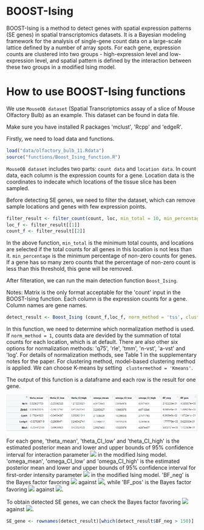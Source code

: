 # BOOST-Ising

BOOST-Ising is a method to detect genes with spatial expression patterns (SE genes) in spatial transcriptomics datasets. It is a Bayesian modeling framework for the analysis of single-gene count data on a large-scale lattice defined by a number of array spots. For each gene, expression counts are clustered into two groups - high-expression level and low-expression level, and spatial pattern is defined by the interaction between these two groups in a modified Ising model. 

# How to use BOOST-Ising functions

We use `MouseOB dataset` (Spatial Transcriptomics assay of a slice of Mouse Olfactory Bulb) as an example. This dataset can be found in data file.

Make sure you have installed R packages 'mclust', 'Rcpp' and 'edgeR'.

Firstly, we need to load data and functions.

```r
load("data/olfactory_bulb_11.Rdata")
source("functions/Boost_Ising_function.R")
```

`MouseOB dataset` includes two parts: `count data` and `location data`. In count data, each column is the expression counts for a gene. Location data is the coordinates to indecate which locations of the tissue slice has been sampled.

Before detecting SE genes, we need to filter the dataset, which can remove sample locations and genes with few expression points. 

```r
filter_result <- filter_count(count, loc, min_total = 10, min_percentage = 0.1)
loc_f <- filter_result[[1]]
count_f <- filter_result[[2]]
```
In the above function, `min_total` is the minimum total counts, and locations are selected if the total counts for all genes in this location is not less than it. `min_percentage` is the minimum percentage of non-zero counts for genes. If a gene has so many zero counts that the percentage of non-zero count is less than this threshold, this gene will be removed. 

After filteration, we can run the main detection function `Boost_Ising`. 

Notes: Matrix is the only format acceptable for the 'count' input in the BOOST-Ising function. Each column is the expression counts for a gene. Column names are gene names. 
```r
detect_result <- Boost_Ising (count_f,loc_f, norm_method = 'tss', clustermethod = 'MGC')
```
In this function, we need to determine which normalization method is used. If `norm_method = 1`, counts data are devided by the summation of total counts for each location, which is at default. There are also other six options for normalization methods: 'q75', 'rle', 'tmm', 'n-vst', 'a-vst' and 'log'. For details of normalization methods, see Table 1 in the supplementary notes for the paper. For clustering method, model-based clustering method is applied. We can choose K-means by setting ` clustermethod = 'Kmeans'`. 

The output of this function is a dataframe and each row is the result for one gene. 

![detect_result](/images/detect_result.PNG)

For each gene, 'theta_mean', 'theta_CI_low' and 'theta_CI_high' is the estimated posterior mean and lower and upper bounds of 95% confidence interval for interaction parameter <img src="https://render.githubusercontent.com/render/math?math=\theta"> in the modified Ising model. 'omega_mean', 'omega_CI_low' and 'omega_CI_high' is the estimated posterior mean and lower and upper bounds of 95% confidence interval for first-order intensity parameter <img src="https://render.githubusercontent.com/render/math?math=\omega"> in the modified Ising model. 'BF_neg' is the Bayes factor favoring <img src="https://render.githubusercontent.com/render/math?math=\theta < 0"> against <img src="https://render.githubusercontent.com/render/math?math=\theta \geq 0">, while 'BF_pos' is the Bayes factor favoring <img src="https://render.githubusercontent.com/render/math?math=\theta > 0"> against <img src="https://render.githubusercontent.com/render/math?math=\theta \leq 0">.

To obtain detected SE genes, we can check the Bayes factor favoring <img src="https://render.githubusercontent.com/render/math?math=\theta < 0"> against <img src="https://render.githubusercontent.com/render/math?math=\theta \geq 0">. 

```r
SE_gene <- rownames(detect_result)[which(detect_result$BF_neg > 150)]
```

